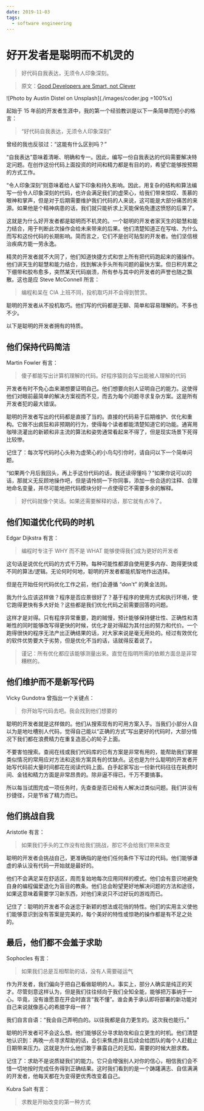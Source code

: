 ```yaml
---
date: 2019-11-03
tags:
  - software engineering
---
```


# 
# 好开发者是聪明而不机灵的
> 好代码自我表达，无须令人印象深刻。

> 原文：[Good Developers are Smart, not Clever](https://medium.com/swlh/good-developers-are-smart-not-clever-4d1d4bde8868)

![Photo by Austin Distel on Unsplash](./images/coder.jpg =100%x)

起始于 15 年前的开发者生涯中，我的第一个经验教训是以下一条简单而短小的格言：

> “好代码自我表达，无须令人印象深刻”

曾经的我也反驳过：“这能有什么区别吗？”

“自我表达”意味着清晰、明确和专一。因此，编写一份自我表达的代码需要解决特定问题。在创作这份代码上面投资的时间和精力都是有目的的，希望它能够按预期的方式工作。

“令人印象深刻”则意味着给人留下印象和持久影响。因此，用复杂的结构和算法编写一份令人印象深刻的代码，也许会满足我们的虚荣心，给我们带来惊叹、羡慕的眼神和掌声，但是对于后期需要维护我们代码的人来说，这可能是大部分痛苦的来源。如果他是个精神病患的话，我们就只能祈求上天能保佑免遭这愤怒的后果了。

这就是为什么好开发者都是聪明而不机灵的。一个聪明的开发者家天生的聪慧和能力结合，用于判断此次操作会给未来带来的后果。他们清楚知道正在写啥、为什么而写和这份代码的长期影响。简而言之，它们不是创可贴型的开发者。他们坚信根治疾病方能一劳永逸。

精灵的开发者就不大同了，他们知道快捷方式和世上所有把代码跑起来的骚操作。他们讲天生的聪慧和能力结合，找到解决手头所有问题的最快方案。但日积月累之下绷带和胶布愈多，突然某天代码崩溃，所有参与其中的开发者的声誉也随之飘散。这也是应 Steve McConnell 所言：

> 编程和呆在 CIA 上班不同，投机取巧并不会得到赞赏。

聪明的开发者从不投机取巧。他们写的代码都是无聊、简单和容易理解的。不多也不少。

以下是聪明的开发者拥有的特质。

## 他们保持代码简洁

Martin Fowler 有言：

> 傻子都能写出计算机理解的代码。好程序猿则会写出能被人理解的代码

开发者有时不免心血来潮想要证明自己。他们想要向别人证明自己的能力。这使得他们对眼前最简单的解决方案视而不见，而去为每个问题寻求复杂方案。这是所有开发者犯的最大错误。

聪明的开发者写出的代码都是直接了当的。直接的代码易于后期维护、优化和重构。它做不出疯狂和非预期的行为，使得每个读者都能清楚知道它的功能。通宵用咖啡浇灌出的新颖和非主流的算法和姿势通常看起来不得了，但是现实场景下死得比较惨。

记住了：每次写代码时心头称为虚荣心的小鸟勾引你时，请自问以下一个简单问题。

“如果两个月后我回头，再上手这份代码的话，我还读得懂吗？”如果你说可以的话，那就义无反顾地操作吧，但是请怜悯一下你同事，添加一些合适的注释、合理地命名变量，并尽可能地把代码模块分好一点使得它不需要多余的解释。

> 好代码就像个笑话。如果还需要解释的话，那它就有点冷了。

## 他们知道优化代码的时机

Edgar Dijkstra 有言：

> 编程时专注于 WHY 而不是 WHAT 能够使得我们成为更好的开发者

这句话是说优化代码的方式千万种。每种可能性都源自使用更多内存、跑得更快或不同的算法/逻辑。无论何时何地，聪明的开发者都能机智地作出选择。

但是在开始任何代码优化工作之前，他们会遵循 “don't” 的黄金法则。

我为什么应该这样做？程序是否应景很好了？基于程序的使用方式和执行环境，使它跑得更快有多大好处？这些都是我们优化代码之前需要回答的问题。

这样才是对得。只有程序异常重要，跑的贼慢，预计能够保持健壮性、正确性和清晰性的同时能够改写得更快的时候，优化才是对得起为其付出的努力和代价。一个跑得很快的程序无法产出正确结果的话，对大家来说是毫无用处的。经过有效优化的软件优势要大于劣势，但是优化不当的话，话就得反着说了。

> 谨记：所有优化都应该能够测量出来。直觉在指明所需的依赖方面总是非常糟糕的。

## 他们维护而不是新写代码

Vicky Gundotra 曾指出一个关键点：

> 你开始写代码去吧。我会找到他们想要的

聪明的开发者就是这样做的。他们从搜索现有的可用方案入手。当我们小部分人自以为是地吐槽别人代码，觉得自己能以“正确的方式”写出更好的代码时，大部分情况下我们都在浪费精力在重复造恶心的轮子上面。

不要害怕搜索。查阅在线或我们代码库的已有方案是非常有用的，能帮助我们掌握类似情况的常用应对方法和这些方案具有的优缺点。这也是为什么聪明的开发者开始写代码前大量时间都花在阅读代码上面。白手起家写出一份新代码往往在耗费时间、金钱和精力方面是非常昂贵的。除非逼不得已，千万不要搞事。

所以每当试图完成一项任务时，先查查是否已经有人解决过类似问题。我们并没有抄捷径，只是节省了精力而已。

## 他们挑战自我

Aristotle 有言：

> 如果我们手头的工作没有给我们挑战，那它不会给我们带来改变

聪明的开发者会挑战自己，更准确指的是他们任何条件下写过的代码。他们能够谦虚的承认没有代码一开始就是最好的。

他们不会满足呆在舒适区，周而复始地每次应用同样的模式。他们会有意识地避免自身的编程偏爱退化为盲目的教条。他们总会盼望更好地解决问题的方法和途径，如果这意味着需要学习新东西，对他们来说只不过好玩的游戏而已。

记住了：聪明的开发者不会迷恋于新颖的想法或花俏的特性。他们的实用主义使他们能够意识到没有答案是完美的，每个美好的特性或惊艳的操作都是有不足之处的。

## 最后，他们都不会羞于求助

Sophocles 有言：

> 如果我们总是互相帮助的话，没有人需要碰运气

作为开发者，我们偏向于把自己看做聪明的人。事实上，部分人确实是纯正的天才。尽管刻意这样认为，但是我们往往倾向于我们全知全能，能够把万事纳于一心。毕竟，没有谁愿意在开会时直言“我不懂”。谁会勇于承认即将部署的新功能对自己来说就像恶心的希腊字母一样？

我们自言自语：“我会自己弄明白的。以往我都是自力更生的。这次我也能行。”

聪明的开发者可不会这么想。他们能够区分寻求助攻和自立更生的时机。他们清楚地认识到：再晚一点寻求帮助的话，会引来焦虑并且后续会给团队的每个人赶截止日期带来压力。这就是为什么他们敢于暴露自己的无知，需要的时候大胆求教。

记住了：求助不是说质疑我们的能力。它只会增强别人对你的信心，相信我们会不惜一切地按时完成任务得到正确结果。这时我们看到的是一个踌躇满志、自信满满的开发者，他每天都在为变得更优秀改变着自己。

Kubra Salt 有言：

> 求教是开始改变的第一种方式

